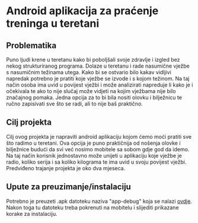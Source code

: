 # Android aplikacija za praćenje treninga u teretani

## Problematika
Puno ljudi krene u teretanu kako bi poboljšali svoje zdravlje i izgled bez nekog strukturiranog programa. 
Dolaze u teretanu i rade nasumične vježbe s nasumičnim težinama utega. Kako bi se ostvario bilo kakav vidljivi napredak 
potrebno je pratiti koje vježbe se izvode i s kojom težinom. Na taj način osoba ima uvid u povijest vježbi i može analizirati 
napreduje li kako je i očekivala te ako to nije slučaj može vidjeti na kojim vježbama nije bilo značajnog pomaka.
Jedna opcija za to bi bila nositi olovku i bilježnicu te ručno zapisivati sve što se radi, ali to nije baš praktično.

## Cilj projekta
Cilj ovog projekta je napraviti android aplikaciju kojom ćemo moći pratiti sve što radimo u teretani. 
Ova opcija je puno praktičnija od nošenja olovke i bilježnice budući da svi već nosimo mobitele sa sobom gdje god da idemo. 
Na taj način korisnik jednostavno može unijeti u aplikaciju koje vježbe je radio, koliko serija i sa koliko kilograma
te ima uvid u svoju povijest vježbi. Predviđeno trajanje projekta je oko dva mjeseca.

## Upute za preuzimanje/instalaciju
Potrebno je preuzeti .apk datoteku naziva "app-debug" koja se nalazi [ovdje](https://github.com/gt726/Projekt-R/releases).
Nakon toga tu datoteku treba pokrenuti na mobitelu i slijediti prikazane korake za instalaciju.
